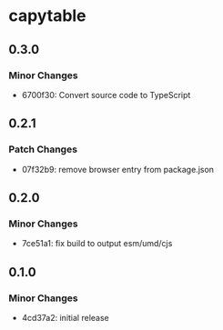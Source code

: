 # capytable

## 0.3.0

### Minor Changes

- 6700f30: Convert source code to TypeScript

## 0.2.1

### Patch Changes

- 07f32b9: remove browser entry from package.json

## 0.2.0

### Minor Changes

- 7ce51a1: fix build to output esm/umd/cjs

## 0.1.0

### Minor Changes

- 4cd37a2: initial release

